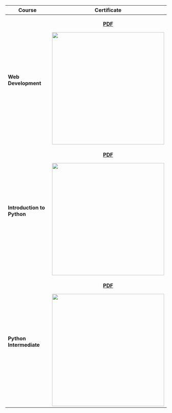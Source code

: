 ﻿| Course | Certificate |
| --- | --- |
| **Web Development** | <p align="center">[**PDF**](https://www.sololearn.com/Certificate/CC-EETVZPT3/pdf/)</p> <img src="https://www.sololearn.com/Certificate/CC-EETVZPT3/jpg/" alt="" data-canonical-src="https://www.sololearn.com/Certificate/CC-EETVZPT3/jpg/" width="350"  /> |
| **Introduction to Python** | <p align="center">[**PDF**](https://www.sololearn.com/Certificate/CC-XMWWR7UR/pdf/)</p> <img src="https://www.sololearn.com/Certificate/CC-XMWWR7UR/jpg/" alt="" data-canonical-src="https://www.sololearn.com/Certificate/CC-XMWWR7UR/jpg/" width="350"  /> |
| **Python Intermediate** | <p align="center">[**PDF**](https://www.sololearn.com/Certificate/CC-G1SRNCVY/pdf/)</p> <img src="https://www.sololearn.com/Certificate/CC-G1SRNCVY/jpg/" alt="" data-canonical-src="https://www.sololearn.com/Certificate/CC-G1SRNCVY/jpg/" width="350"  /> |
